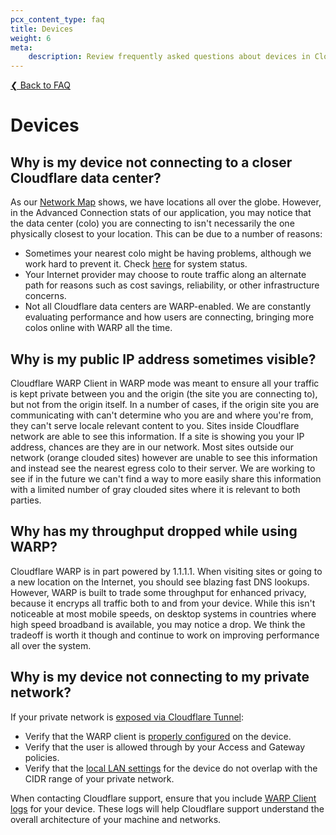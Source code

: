 ```yaml
---
pcx_content_type: faq
title: Devices
weight: 6
meta:
    description: Review frequently asked questions about devices in Cloudflare Zero Trust.
---
```


[❮ Back to FAQ](/cloudflare-one/faq/)

# Devices

## Why is my device not connecting to a closer Cloudflare data center?

As our [Network Map](https://www.cloudflare.com/en-gb/network/) shows, we have locations all over the globe. However, in the Advanced Connection stats of our application, you may notice that the data center (colo) you are connecting to isn't necessarily the one physically closest to your location. This can be due to a number of reasons:

- Sometimes your nearest colo might be having problems, although we work hard to prevent it. Check [here](https://www.cloudflarestatus.com/?_ga=2.155811579.1117044671.1600983837-1079355427.1599074097) for system status.
- Your Internet provider may choose to route traffic along an alternate path for reasons such as cost savings, reliability, or other infrastructure concerns.
- Not all Cloudflare data centers are WARP-enabled. We are constantly evaluating performance and how users are connecting, bringing more colos online with WARP all the time.

## Why is my public IP address sometimes visible?

Cloudflare WARP Client in WARP mode was meant to ensure all your traffic is kept private between you and the origin (the site you are connecting to), but not from the origin itself. In a number of cases, if the origin site you are communicating with can't determine who you are and where you're from, they can't serve locale relevant content to you.
Sites inside Cloudflare network are able to see this information. If a site is showing you your IP address, chances are they are in our network. Most sites outside our network (orange clouded sites) however are unable to see this information and instead see the nearest egress colo to their server. We are working to see if in the future we can't find a way to more easily share this information with a limited number of gray clouded sites where it is relevant to both parties.

## Why has my throughput dropped while using WARP?

Cloudflare WARP is in part powered by 1.1.1.1. When visiting sites or going to a new location on the Internet, you should see blazing fast DNS lookups. However, WARP is built to trade some throughput for enhanced privacy, because it encryps all traffic both to and from your device. While this isn't noticeable at most mobile speeds, on desktop systems in countries where high speed broadband is available, you may notice a drop. We think the tradeoff is worth it though and continue to work on improving performance all over the system.

## Why is my device not connecting to my private network?

If your private network is [exposed via Cloudflare Tunnel](/cloudflare-one/connections/connect-apps/private-net/connect-private-networks/):

- Verify that the WARP client is [properly configured](/cloudflare-one/connections/connect-apps/private-net/connect-private-networks/#device-configuration) on the device.
- Verify that the user is allowed through by your Access and Gateway policies.
- Verify that the [local LAN settings](/cloudflare-one/connections/connect-apps/private-net/connect-private-networks/#router-configuration) for the device do not overlap with the CIDR range of your private network.

When contacting Cloudflare support, ensure that you include [WARP Client logs](/cloudflare-one/connections/connect-devices/warp/warp-logs/) for your device. These logs will help Cloudflare support understand the overall architecture of your machine and networks.
